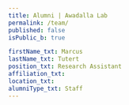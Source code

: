 ```yaml
---
title: Alumni | Awadalla Lab
permalink: /team/
published: false
isPublic_b: true

firstName_txt: Marcus
lastName_txt: Tutert
position_txt: Research Assistant
affiliation_txt:
location_txt:
alumniType_txt: Staff
---
```

